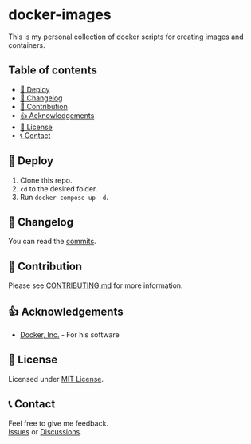 # docker-images

This is my personal collection of docker scripts for creating images and containers.

## Table of contents

- [🚀 Deploy](#-deploy)
- [📝 Changelog](#-changelog)
- [👏 Contribution](#-contribution)
- [👍 Acknowledgements](#-acknowledgements)
- [📜 License](#-license)
- [📞 Contact](#-contact)

## 🚀 Deploy

1. Clone this repo.
2. `cd` to the desired folder.
3. Run `docker-compose up -d`.

## 📝 Changelog

You can read the [commits](../../commits).

## 👏 Contribution

Please see [CONTRIBUTING.md](CONTRIBUTING.md) for more information.

## 👍 Acknowledgements

- [Docker, Inc.](https://www.docker.com/) - For his software

## 📜 License

Licensed under [MIT License](LICENSE.md).

## 📞 Contact

Feel free to give me feedback.  
[Issues](../../issues) or [Discussions](../../discussions).
